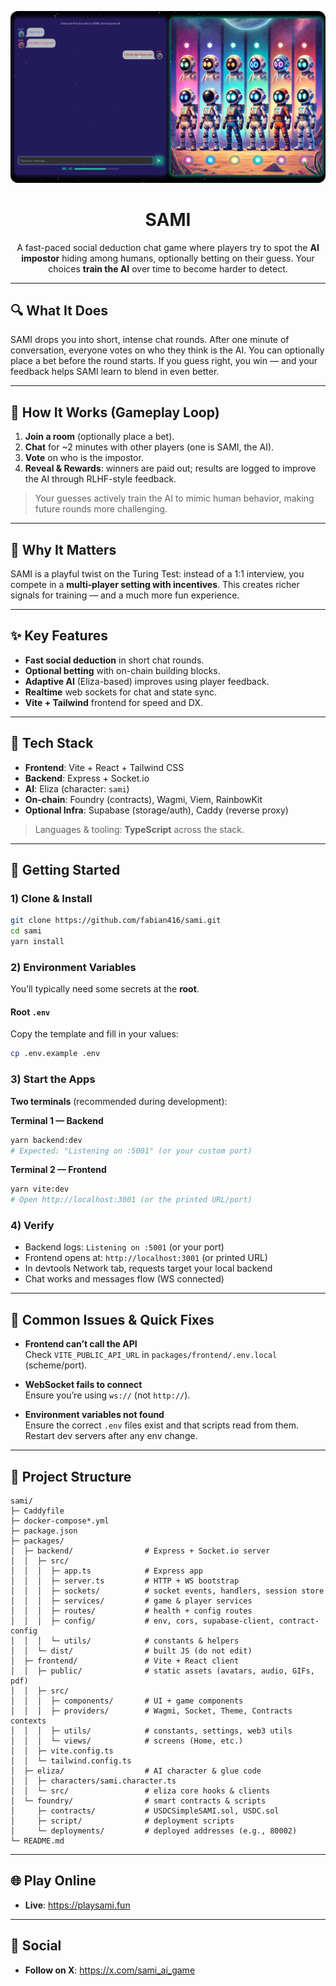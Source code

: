 <p align="center">
  <img src="packages/frontend/public/landing.png" alt="SAMI" style="max-width: 100%; border-radius: 12px;" />
</p>

<h1 align="center">SAMI</h1>

<p align="center">
  A fast-paced social deduction chat game where players try to spot the <strong>AI impostor</strong> hiding among humans, optionally betting on their guess. Your choices <strong>train the AI</strong> over time to become harder to detect.
</p>

---

## 🔍 What It Does

SAMI drops you into short, intense chat rounds. After one minute of conversation, everyone votes on who they think is the AI. You can optionally place a bet before the round starts. If you guess right, you win — and your feedback helps SAMI learn to blend in even better.

---

## 🧪 How It Works (Gameplay Loop)

1. **Join a room** (optionally place a bet).
2. **Chat** for ~2 minutes with other players (one is SAMI, the AI).
3. **Vote** on who is the impostor.
4. **Reveal & Rewards**: winners are paid out; results are logged to improve the AI through RLHF-style feedback.

> Your guesses actively train the AI to mimic human behavior, making future rounds more challenging.

---

## 🧠 Why It Matters

SAMI is a playful twist on the Turing Test: instead of a 1:1 interview, you compete in a **multi‑player setting with incentives**. This creates richer signals for training — and a much more fun experience.

---

## ✨ Key Features

- **Fast social deduction** in short chat rounds.
- **Optional betting** with on-chain building blocks.
- **Adaptive AI** (Eliza-based) improves using player feedback.
- **Realtime** web sockets for chat and state sync.
- **Vite + Tailwind** frontend for speed and DX.

---

## 🧱 Tech Stack

- **Frontend**: Vite + React + Tailwind CSS
- **Backend**: Express + Socket.io
- **AI**: Eliza (character: `sami`)
- **On-chain**: Foundry (contracts), Wagmi, Viem, RainbowKit
- **Optional Infra**: Supabase (storage/auth), Caddy (reverse proxy)

> Languages & tooling: **TypeScript** across the stack.

---

## 🚀 Getting Started

### 1) Clone & Install
```bash
git clone https://github.com/fabian416/sami.git
cd sami
yarn install
```

### 2) Environment Variables

You’ll typically need some secrets at the **root**.

#### Root `.env`
Copy the template and fill in your values:
```bash
cp .env.example .env
```


### 3) Start the Apps

**Two terminals** (recommended during development):

**Terminal 1 — Backend**
```bash
yarn backend:dev
# Expected: "Listening on :5001" (or your custom port)
```

**Terminal 2 — Frontend**
```bash
yarn vite:dev
# Open http://localhost:3001 (or the printed URL/port)
```


### 4) Verify
- Backend logs: `Listening on :5001` (or your port)
- Frontend opens at: `http://localhost:3001` (or printed URL)
- In devtools Network tab, requests target your local backend
- Chat works and messages flow (WS connected)

---

## 🧰 Common Issues & Quick Fixes

- **Frontend can’t call the API**  
  Check `VITE_PUBLIC_API_URL` in `packages/frontend/.env.local` (scheme/port).

- **WebSocket fails to connect**  
  Ensure you’re using `ws://` (not `http://`).

- **Environment variables not found**  
  Ensure the correct `.env` files exist and that scripts read from them. Restart dev servers after any env change.

---

## 🧾 Project Structure

```
sami/
├─ Caddyfile
├─ docker-compose*.yml
├─ package.json
├─ packages/
│  ├─ backend/                # Express + Socket.io server
│  │  ├─ src/
│  │  │  ├─ app.ts            # Express app
│  │  │  ├─ server.ts         # HTTP + WS bootstrap
│  │  │  ├─ sockets/          # socket events, handlers, session store
│  │  │  ├─ services/         # game & player services
│  │  │  ├─ routes/           # health + config routes
│  │  │  ├─ config/           # env, cors, supabase-client, contract-config
│  │  │  └─ utils/            # constants & helpers
│  │  └─ dist/                # built JS (do not edit)
│  ├─ frontend/               # Vite + React client
│  │  ├─ public/              # static assets (avatars, audio, GIFs, pdf)
│  │  ├─ src/
│  │  │  ├─ components/       # UI + game components
│  │  │  ├─ providers/        # Wagmi, Socket, Theme, Contracts contexts
│  │  │  ├─ utils/            # constants, settings, web3 utils
│  │  │  └─ views/            # screens (Home, etc.)
│  │  ├─ vite.config.ts
│  │  └─ tailwind.config.ts
│  ├─ eliza/                  # AI character & glue code
│  │  ├─ characters/sami.character.ts
│  │  └─ src/                 # eliza core hooks & clients
│  └─ foundry/                # smart contracts & scripts
│     ├─ contracts/           # USDCSimpleSAMI.sol, USDC.sol
│     ├─ script/              # deployment scripts
│     └─ deployments/         # deployed addresses (e.g., 80002)
└─ README.md
```

---

## 🌐 Play Online

- **Live**: https://playsami.fun

---

## 🔗 Social
- **Follow on X**: https://x.com/sami_ai_game